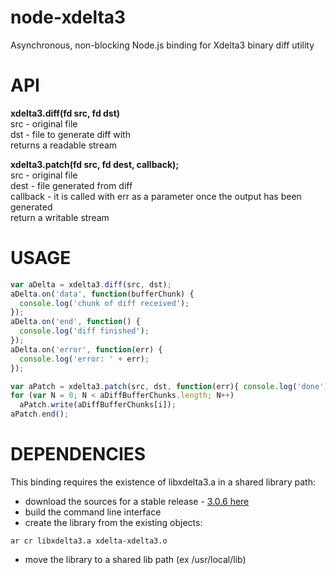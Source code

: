 # node-xdelta3

Asynchronous, non-blocking Node.js binding for Xdelta3 binary diff utility

# API

**xdelta3.diff(fd src, fd dst)**  
src - original file  
dst - file to generate diff with  
returns a readable stream  

**xdelta3.patch(fd src, fd dest, callback);**  
src - original file  
dest - file generated from diff  
callback - it is called with err as a parameter once the output has been generated  
return a writable stream  

# USAGE

``` js
var aDelta = xdelta3.diff(src, dst);
aDelta.on('data', function(bufferChunk) {
  console.log('chunk of diff received');
});
aDelta.on('end', function() {
  console.log('diff finished');
});
aDelta.on('error', function(err) {
  console.log('error: ' + err);
});

var aPatch = xdelta3.patch(src, dst, function(err){ console.log('done'); });
for (var N = 0; N < aDiffBufferChunks.length; N++)
  aPatch.write(aDiffBufferChunks[i]);
aPatch.end();
```

# DEPENDENCIES

This binding requires the existence of libxdelta3.a in a shared library path:

* download the sources for a stable release - [3.0.6 here ](ttps://code.google.com/p/xdelta/source/browse/trunk/xdelta3/releases/xdelta3-3.0.6.tar.gz)
* build the command line interface
* create the library from the existing objects:
```
ar cr libxdelta3.a xdelta-xdelta3.o
```
* move the library to a shared lib path (ex /usr/local/lib)

